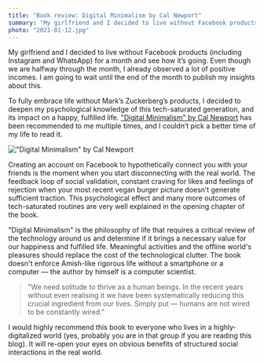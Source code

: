 ```yaml
---
title: "Book review: Digital Minimalism by Cal Newport"
summary: "My girlfriend and I decided to live without Facebook products (including Instagram and WhatsApp) for a month and see how it’s going. Even though we are halfway through the month, I already observed a lot of positive incomes. To fully embrace life without Mark’s Zuckerberg’s products, I decided to deepen my psychological knowledge of this tech-saturated generation, and its impact on a happy, fulfilled life."
photo: "2021-01-12.jpg"
---
```


My girlfriend and I decided to live without Facebook products (including Instagram and WhatsApp) for a month and see how it’s going. Even though we are halfway through the month, I already observed a lot of positive incomes. I am going to wait until the end of the month to publish my insights about this.

To fully embrace life without Mark’s Zuckerberg’s products, I decided to deepen my psychological knowledge of this tech-saturated generation, and its impact on a happy, fulfilled life. ["Digital Minimalism" by Cal Newport](https://www.goodreads.com/book/show/40672036-digital-minimalism) has been recommended to me multiple times, and I couldn’t pick a better time of my life to read it.

!["Digital Minimalism" by Cal Newport](/photos/2021-01-12-1.jpg)

Creating an account on Facebook to hypothetically connect you with your friends is the moment when you start disconnecting with the real world. The feedback loop of social validation, constant craving for likes and feelings of rejection when your most recent vegan burger picture doesn’t generate sufficient traction. This psychological effect and many more outcomes of tech-saturated routines are very well explained in the opening chapter of the book.

"Digital Minimalism" is the philosophy of life that requires a critical review of the technology around us and determine if it brings a necessary value for our happiness and fulfilled life. Meaningful activities and the offline world's pleasures should replace the cost of the technological clutter. The book doesn't enforce Amish-like rigorous life without a smartphone or a computer — the author by himself is a computer scientist.

> "We need solitude to thrive as a human beings. In the recent years without even realising it we have been systematically reducing this crucial ingredient from our lives. Simply put — humans are not wired to be constantly wired."

I would highly recommend this book to everyone who lives in a highly-digitalized world (yes, probably you are in that group if you are reading this blog). It will re-open your eyes on obvious benefits of structured social interactions in the real world.
